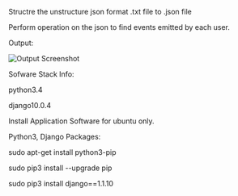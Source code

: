 Structre the unstructure json format .txt file to .json file

Perform operation on the json to find events emitted by each user.

Output:

![Output Screenshot](https://github.com/jayanth-aj/Te_Assigment/blob/master/static/Screenshot%20from%202017-03-10%2009_08_22.png "Optional title")

Sofware Stack Info:

python3.4

django10.0.4

Install Application Software for ubuntu only.

Python3, Django Packages:

sudo apt-get install python3-pip

sudo pip3 install --upgrade pip

sudo pip3 install django==1.1.10
